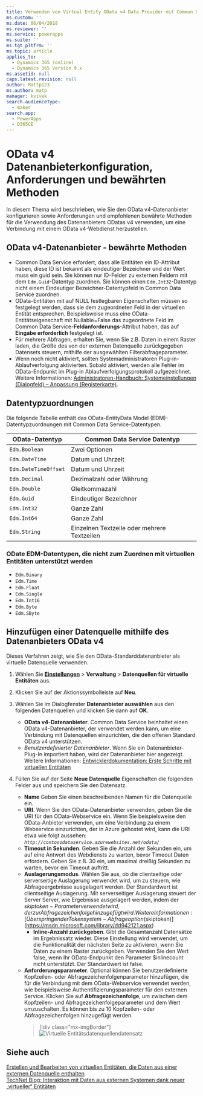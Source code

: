 ```yaml
---
title: Verwenden von Virtual Entity OData v4 Data Provider mit Common Data Service | MicrosoftDocs
ms.custom: ''
ms.date: 06/04/2018
ms.reviewer: ''
ms.service: powerapps
ms.suite: ''
ms.tgt_pltfrm: ''
ms.topic: article
applies_to:
  - Dynamics 365 (online)
  - Dynamics 365 Version 9.x
ms.assetid: null
caps.latest.revision: null
author: Mattp123
ms.author: matp
manager: kvivek
search.audienceType:
  - maker
search.app:
  - PowerApps
  - D365CE
---
```


# <a name="odata-v4-data-provider-configuration-requirements-and-best-practices"></a> OData v4 Datenanbieterkonfiguration, Anforderungen und bewährten Methoden

In diesem Thema wird beschrieben, wie Sie den OData v4-Datenanbieter konfigurieren sowie Anforderungen und empfohlenen bewährte Methoden für die Verwendung des Datenanbieters ODatas v4 verwenden, um eine Verbindung mit einem OData v4-Webdienst herzustellen. 

## <a name="odata-v4-data-provider-best-practices"></a>OData v4-Datenanbieter - bewährte Methoden

- Common Data Service erfordert, dass alle Entitäten ein ID-Attribut haben, diese ID ist bekannt als eindeutiger Bezeichner und der Wert muss ein guid sein.  Sie können nur ID-Felder zu externen Feldern mit dem `Edm.Guid`-Datentyp zuordnen.  Sie können einen `Edm.Int32`-Datentyp nicht einem Eindeutiger Bezeichner-Datentypfeld in Common Data Service zuordnen.
-  OData-Entitäten mit auf NULL festlegbaren Eigenschaften müssen so festgelegt werden, dass sie dem zugeordneten Feld in der virtuellen Entität entsprechen. Beispielsweise muss eine OData-Entitätseigenschaft mit Nullable=False das zugeordnete Feld im Common Data Service-**Feldanforderungs**-Attribut haben, das auf **Eingabe erforderlich** festgelegt ist. 
- Für mehrere Abfragen, erhalten Sie, wenn Sie z.B. Daten in einem Raster laden, die Größe des von der externen Datenquelle zurückgegeben Datensets steuern, mithilfe der ausgewählten Filterabfrageparameter.
- Wenn noch nicht aktiviert, sollten Systemadministratoren Plug-in-Ablaufverfolgung aktivierten. Sobald aktiviert, werden alle Fehler im OData-Endpunkt im Plug-in Ablaufverfolgungsprotokoll aufgezeichnet. Weitere Informationen:  [Administratoren-Handbuch: Systemeinstellungen (Dialogfeld) – Anpassung (Registerkarte)](/dynamics365/customer-engagement/admin/system-settings-dialog-box-customization-tab). 

## <a name="data-type-mapping"></a>Datentypzuordnungen

Die folgende Tabelle enthält das OData-EntityData Model (EDM)- Datentypzuordnungen mit Common Data Service-Datentypen. 

|OData-Datentyp|Common Data Service Datentyp  |
|---------|---------|
|`Edm.Boolean`|Zwei Optionen|
|`Edm.DateTime`|Datum und Uhrzeit|
|`Edm.DateTimeOffset`|Datum und Uhrzeit|
|`Edm.Decimal`|Dezimalzahl oder Währung|
|`Edm.Double`|Gleitkommazahl|
|`Edm.Guid`|Eindeutiger Bezeichner|
|`Edm.Int32`|Ganze Zahl|
|`Edm.Int64`|Ganze Zahl|
|`Edm.String`|Einzelnen Textzeile oder mehrere Textzeilen|


### <a name="odata-edm-data-types-that-are-not-supported-for-mapping-with-virtual-entities"></a>ODate EDM-Datentypen, die nicht zum Zuordnen mit virtuellen Entitäten unterstützt werden 

- `Edm.Binary`
- `Edm.Time` 
- `Edm.Float`
- `Edm.Single` 
- `Edm.Int16` 
- `Edm.Byte` 
- `Edm.SByte`

 
## <a name="add-a-data-source-using-the-odata-v4-data-provider"></a>Hinzufügen einer Datenquelle mithilfe des Datenanbieters OData v4

Dieses Verfahren zeigt, wie Sie den OData-Standarddatenanbieter als virtuelle Datenquelle verwenden.   
  
1. Wählen Sie **[Einstellungen](../model-driven-apps/advanced-navigation.md#settings)** > **Verwaltung** > **Datenquellen für virtuelle Entitäten** aus.  
1. Klicken Sie auf der Aktionssymbolleiste auf **Neu**.  
1. Wählen Sie im Dialogfenster **Datenanbieter auswählen** aus den folgenden Datenquellen und klicken Sie dann auf **OK**.  
  
    - **OData v4-Datenanbieter**. Common Data Service beinhaltet einen OData v4-Datenanbieter, der verwendet werden kann, um eine Verbindung mit Datenquellen einzurichten, die den offenen Standard OData v4 unterstützen.  
    - *Benutzerdefinierter Datenanbieter*. Wenn Sie ein Datenanbieter-Plug-In importiert haben, wird der Datenanbieter hier angezeigt. Weitere Informationen:  [Entwicklerdokumentation: Erste Schritte mit virtuellen Entitäten](/dynamics365/customer-engagement/developer/virtual-entities/get-started-ve)  
    
1. Füllen Sie auf der Seite **Neue Datenquelle** Eigenschaften die folgenden Felder aus und speichern Sie den Datensatz.  
  
    - **Name** Geben Sie einen beschreibenden Namen für die Datenquelle ein.  
    - **URI**. Wenn Sie den OData-Datenanbieter verwenden, geben Sie die URI für den OData-Webservice ein. Wenn Sie beispielsweise den OData-Anbieter verwenden, um eine Verbindung zu einem Webservice einzurichten, der in Azure gehostet wird, kann die URI etwa wie folgt aussehen: *`http://contosodataservice.azurewebsites.net/odata/`*  
    - **Timeout in Sekunden**. Geben Sie die Anzahl der Sekunden ein, um auf eine Antwort des Webdiensts zu warten, bevor Timeout Daten erfordern. Geben Sie z.B. 30 ein, um maximal dreißig Sekunden zu warten, bevor ein Timeout auftritt.  
    - **Auslagerungsmodus**. Wählen Sie aus, ob die clientseitige oder serverseitige Auslagerung verwendet wird, um zu steuern, wie Abfrageergebnisse ausgelagert werden. Der Standardwert ist clientseitige Auslagerung. Mit serverseitiger Auslagerung steuert der Server Server, wie Ergebnisse ausgelagert werden, indem der $skiptoken-Parameter verwendet wird, der zur Abfragezeichenfolge hinzugefügt wird. Weitere Informationen:  [Überspringen der Tokensystem-Abfrageoption ($skiptoken)](https://msdn.microsoft.com/library/dd942121.aspx)  
        -  **Inline-Anzahl zurückgeben**. Gibt die Gesamtanzahl Datensätze im Ergebnissatz wieder. Diese Einstellung wird verwendet, um die Funktionalität der nächsten Seite zu aktivieren, wenn Sie Daten zu einem Raster zurückgeben. Verwenden Sie den Wert false, wenn Ihr OData-Endpunkt den Parameter $inlinecount nicht unterstützt. Der Standardwert ist false.
    - **Anforderungsparameter**. Optional können Sie benutzerdefinierte Kopfzeilen- oder Abfragezeichenfolgenparameter hinzufügen, die für die Verbindung mit dem OData-Webservice verwendet werden, wie beispielsweise Authentifizierungsparameter für den externen Service. Klicken Sie auf **Abfragezeichenfolge**, um zwischen dem Kopfzeilen- und Abfragezeichenfolgeparameter und dem Wert umzuschalten. Es können bis zu 10 Kopfzeilen- oder Abfragezeichenfolgen hinzugefügt werden. 
        > [!div class="mx-imgBorder"] 
        > ![Virtuelle Entitätsdatenquellendatensatz](media/virtual-entity-data-source.png) 


## <a name="see-also"></a>Siehe auch  

[Erstellen und Bearbeiten von virtuellen Entitäten, die Daten aus einer externen Datenquelle enthalten](create-edit-virtual-entities.md) <br/>
[TechNet Blog: Interaktion mit Daten aus externen Systemen dank neuer „virtueller“ Entitäten](https://blogs.technet.microsoft.com/lystavlen/2017/09/08/virtual-entities/)
